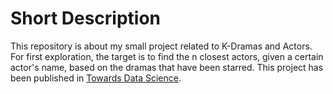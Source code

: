 # Short Description

This repository is about my small project related to K-Dramas and Actors. For first exploration, the target is to find the n closest actors, given a certain actor's name, based on the dramas that have been starred. This project has been published in [Towards Data Science](https://towardsdatascience.com/korean-actor-recommendation-using-machine-learning-e7ba26e3926).
